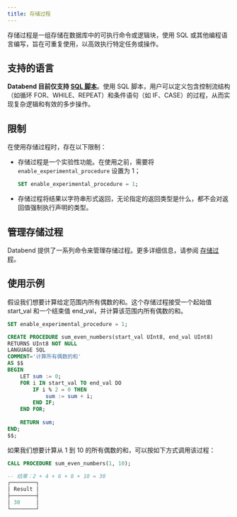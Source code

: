 ```yaml
---
title: 存储过程
---
```


存储过程是一组存储在数据库中的可执行命令或逻辑块，使用 SQL 或其他编程语言编写，旨在可重复使用，以高效执行特定任务或操作。

## 支持的语言

**Databend 目前仅支持 [SQL 脚本](/sql/sql-reference/sql-scripting)**。使用 SQL 脚本，用户可以定义包含控制流结构（如循环 FOR、WHILE、REPEAT）和条件语句（如 IF、CASE）的过程，从而实现复杂逻辑和有效的多步操作。

## 限制

在使用存储过程时，存在以下限制：

- 存储过程是一个实验性功能。在使用之前，需要将 `enable_experimental_procedure` 设置为 1；

    ```sql
    SET enable_experimental_procedure = 1;
    ```

- 存储过程将结果以字符串形式返回，无论指定的返回类型是什么，都不会对返回值强制执行声明的类型。

## 管理存储过程

Databend 提供了一系列命令来管理存储过程。更多详细信息，请参阅 [存储过程](/sql/sql-commands/ddl/procedure/)。

## 使用示例

假设我们想要计算给定范围内所有偶数的和。这个存储过程接受一个起始值 start_val 和一个结束值 end_val，并计算该范围内所有偶数的和。

```sql
SET enable_experimental_procedure = 1;

CREATE PROCEDURE sum_even_numbers(start_val UInt8, end_val UInt8) 
RETURNS UInt8 NOT NULL 
LANGUAGE SQL 
COMMENT='计算所有偶数的和' 
AS $$
BEGIN
    LET sum := 0;
    FOR i IN start_val TO end_val DO
        IF i % 2 = 0 THEN
            sum := sum + i;
        END IF;
    END FOR;
    
    RETURN sum;
END;
$$;
```

如果我们想要计算从 1 到 10 的所有偶数的和，可以按如下方式调用该过程：

```sql
CALL PROCEDURE sum_even_numbers(1, 10);

-- 结果：2 + 4 + 6 + 8 + 10 = 30
┌────────┐
│ Result │
├────────┤
│ 30     │
└────────┘
```